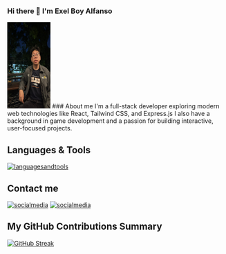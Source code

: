 ### Hi there 👋 I'm Exel Boy Alfanso

<img src="./images/profile.jpg" alt="Screenshot" width="100" height="200">
### About me
I'm a full-stack developer exploring modern web technologies like React, Tailwind CSS, and Express.js I also have a background in game development and a passion for building interactive, user-focused projects.

## Languages & Tools
[![languagesandtools](https://skillicons.dev/icons?i=unity,cs,postgresql,vscode,flutter,flask,react,python,typescript,javascript,express,postgres,tailwind&perline=7)](https://skillicons.dev)

## Contact me
[![socialmedia](https://skillicons.dev/icons?i=instagram)][1]
[![socialmedia](https://skillicons.dev/icons?i=linkedin)][2]

## My GitHub Contributions Summary
[![GitHub Streak](https://streak-stats.demolab.com/?user=DenverCoder1)](https://git.io/streak-stats)


[1]: https://www.instagram.com/exel.alfanso
[2]: https://www.linkedin.com/in/exel-boy-alfanso-a78bb2221/
